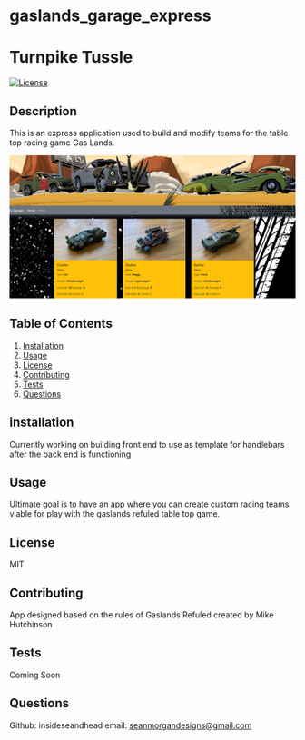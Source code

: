 # gaslands_garage_express
# Turnpike Tussle
[![License](https://img.shields.io/badge/License-MIT-yellow.svg)](https://opensource.org/licenses/MIT)

## Description
    
This is an express application used to build and modify teams for the table top racing game Gas Lands.

![Screenshot](./assets/screen_shot.PNG)

## Table of Contents
1. [Installation](#installation)
1. [Usage](#usage)
1. [License](#license)
1. [Contributing](#contributing)
1. [Tests](#tests)
1. [Questions](#questions)

## installation
    
Currently working on building front end to use as template for handlebars after the back end is functioning
    
## Usage
    
Ultimate goal is to have an app where you can create custom racing teams viable for play with the gaslands refuled table top game.
    
## License
    
MIT
    
## Contributing
    
App designed based on the rules of Gaslands Refuled created by Mike Hutchinson
    
## Tests
    
Coming Soon
    
## Questions

Github: insideseandhead
email: seanmorgandesigns@gmail.com
